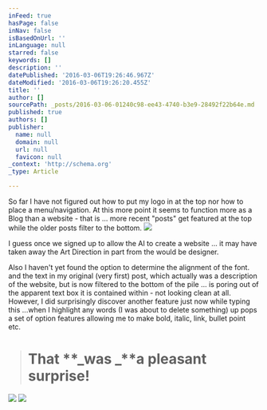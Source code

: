 ```yaml
---
inFeed: true
hasPage: false
inNav: false
isBasedOnUrl: ''
inLanguage: null
starred: false
keywords: []
description: ''
datePublished: '2016-03-06T19:26:46.967Z'
dateModified: '2016-03-06T19:26:20.455Z'
title: ''
author: []
sourcePath: _posts/2016-03-06-01240c98-ee43-4740-b3e9-28492f22b64e.md
published: true
authors: []
publisher:
  name: null
  domain: null
  url: null
  favicon: null
_context: 'http://schema.org'
_type: Article

---
```

So far I have not figured out how to put my logo in at the top nor how to place a menu/navigation. At this more point it seems to function more as a Blog than a website - that is ... more recent "posts" get featured at the top while the older posts filter to the bottom. ![](https://s3-us-west-2.amazonaws.com/the-grid-img/p/a9094ea242c21f979f43ba7dec7a6a2ca70e204c.jpg)

I guess once we signed up to allow the AI to create a website ... it may have taken away the Art Direction in part from the would be designer.

Also I haven't yet found the option to determine the alignment of the font. and the text in my original (very first) post, which actually was a description of the website, but is now filtered to the bottom of the pile ... is poring out of the apparent text box it is contained within - not looking clean at all. However, I did surprisingly discover another feature just now while typing this  ...when I highlight any words (I was about to delete something) up pops a set of option features allowing me to make bold, italic, link, bullet point etc. 
> 
> # That **_was _**a pleasant surprise!

![](https://s3-us-west-2.amazonaws.com/the-grid-img/p/7674bdd918ffad0476d682376855059fccd09758.jpg)
![](https://the-grid-user-content.s3-us-west-2.amazonaws.com/3f4de6ee-9401-4649-a577-7f25e1f3f91d.jpg)